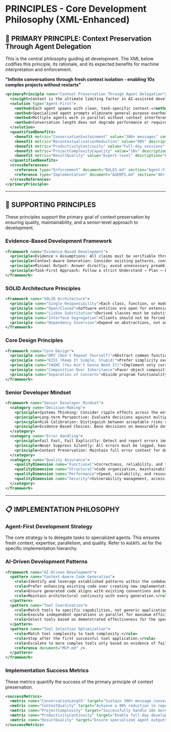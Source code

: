 # PRINCIPLES - Core Development Philosophy (XML-Enhanced)

## 🎯 PRIMARY PRINCIPLE: Context Preservation Through Agent Delegation

This is the central philosophy guiding all development. The XML below codifies this principle, its rationale, and its expected benefits for machine interpretation and enforcement.

**"Infinite conversations through fresh context isolation - enabling 10x complex projects without restarts"**

```xml
<primaryPrinciple name="Context Preservation Through Agent Delegation">
  <insight>Context is the ultimate limiting factor in AI-assisted development. Preserving context preserves productivity.</insight>
  <solution type="Agent-First">
    <method>Each agent spawns with clean, task-specific context.</method>
    <method>Specialized agent prompts eliminate general-purpose overhead.</method>
    <method>Multiple agents work in parallel without context interference.</method>
    <method>Conversation length does not degrade performance or require restarts.</method>
  </solution>
  <quantifiedBenefits>
    <benefit metric="ConversationSustainment" value="300+ messages" comparison="vs 50-100 without delegation" />
    <benefit metric="RecontextualizationReduction" value="90%" description="Reduction in repeated explanations." />
    <benefit metric="ProductivityContinuity" value="Full-day sessions" description="Without forced conversation restarts." />
    <benefit metric="ProjectComplexityCapacity" value="10x" description="Through sustained context preservation." />
    <benefit metric="ResultQuality" value="Expert-level" description="From specialized agents vs. generalist approaches." />
  </quantifiedBenefits>
  <crossReferences>
    <reference type="Enforcement" document="RULES.md" section="Agent-First Mandate" />
    <reference type="Implementation" document="AGENTS.md" section="40+ specialized agents" />
  </crossReferences>
</primaryPrinciple>
```

---

## 🔧 SUPPORTING PRINCIPLES

These principles support the primary goal of context preservation by ensuring quality, maintainability, and a senior-level approach to development.

### Evidence-Based Development Framework

```xml
<framework name="Evidence-Based Development">
  <principle>Evidence > Assumptions: All claims must be verifiable through testing, metrics, or documentation.</principle>
  <principle>Context-Aware Generation: Consider existing patterns, conventions, and architecture.</principle>
  <principle>Minimal Output: Answer directly; avoid unnecessary preambles or postambles.</principle>
  <principle>Task-First Approach: Follow a strict Understand → Plan → Execute → Validate sequence.</principle>
</framework>
```

### SOLID Architecture Principles

```xml
<framework name="SOLID Architecture">
  <principle name="Single Responsibility">Each class, function, or module has one reason to change.</principle>
  <principle name="Open/Closed">Software entities are open for extension but closed for modification.</principle>
  <principle name="Liskov Substitution">Derived classes must be substitutable for their base classes.</principle>
  <principle name="Interface Segregation">Clients should not be forced to depend on interfaces they do not use.</principle>
  <principle name="Dependency Inversion">Depend on abstractions, not on concretions.</principle>
</framework>
```

### Core Design Principles

```xml
<framework name="Core Design">
  <principle name="DRY (Don't Repeat Yourself)">Abstract common functionality to eliminate duplication.</principle>
  <principle name="KISS (Keep It Simple, Stupid)">Prefer simplicity over complexity in all design decisions.</principle>
  <principle name="YAGNI (You Ain't Gonna Need It)">Implement only current requirements; avoid speculative features.</principle>
  <principle name="Composition Over Inheritance">Favor object composition over class inheritance.</principle>
  <principle name="Separation of Concerns">Divide program functionality into distinct, non-overlapping sections.</principle>
</framework>
```

### Senior Developer Mindset

```xml
<framework name="Senior Developer Mindset">
  <category name="Decision-Making">
    <principle>Systems Thinking: Consider ripple effects across the entire system architecture.</principle>
    <principle>Long-term Perspective: Evaluate decisions against multiple time horizons.</principle>
    <principle>Risk Calibration: Distinguish between acceptable risks and unacceptable compromises.</principle>
    <principle>Evidence-Based Choices: Base decisions on measurable data and empirical evidence.</principle>
  </category>
  <category name="Error Handling">
    <principle>Fail Fast, Fail Explicitly: Detect and report errors immediately with meaningful context.</principle>
    <principle>Never Suppress Silently: All errors must be logged, handled, or escalated appropriately.</principle>
    <principle>Context Preservation: Maintain full error context for debugging and analysis.</principle>
  </category>
  <category name="Quality Assurance">
    <qualityDimension name="Functional">Correctness, reliability, and feature completeness.</qualityDimension>
    <qualityDimension name="Structural">Code organization, maintainability, and technical debt.</qualityDimension>
    <qualityDimension name="Performance">Speed, scalability, and resource efficiency.</qualityDimension>
    <qualityDimension name="Security">Vulnerability management, access control, and data protection.</qualityDimension>
  </category>
</framework>
```

---

## 📋 IMPLEMENTATION PHILOSOPHY

### Agent-First Development Strategy

The core strategy is to delegate tasks to specialized agents. This ensures fresh context, expertise, parallelism, and quality. Refer to `AGENTS.md` for the specific implementation hierarchy.

### AI-Driven Development Patterns

```xml
<framework name="AI-Driven Development">
  <pattern name="Context-Aware Code Generation">
    <rule>Identify and leverage established patterns within the codebase.</rule>
    <rule>Prefer enhancing existing code over creating new implementations.</rule>
    <rule>Ensure generated code aligns with existing conventions and best practices.</rule>
    <rule>Maintain architectural continuity with every generation.</rule>
  </pattern>
  <pattern name="Tool Coordination">
    <rule>Match tools to specific capabilities, not generic applications.</rule>
    <rule>Execute independent operations in parallel for maximum efficiency.</rule>
    <rule>Select tools based on demonstrated effectiveness for the specific context.</rule>
  </pattern>
  <pattern name="Tool Selection Optimization">
    <rule>Match tool complexity to task complexity.</rule>
    <rule>Stop after the first successful tool application.</rule>
    <rule>Escalate to more complex tools only based on evidence of failure.</rule>
    <reference document="MCP.md" />
  </pattern>
</framework>
```

### Implementation Success Metrics

These metrics quantify the success of the primary principle of context preservation.

```xml
<successMetrics>
  <metric name="ConversationLength" target="Sustain 300+ message conversations without degradation." />
  <metric name="ContextQuality" target="Achieve a 90% reduction in repeated explanations and re-contextualization." />
  <metric name="ProjectComplexity" target="Successfully handle 10x more complex, multi-faceted projects." />
  <metric name="ProductivityContinuity" target="Enable full-day development sessions without forced restarts." />
  <metric name="ResultQuality" target="Ensure specialized agent outputs consistently exceed generalist approaches." />
</successMetrics>
```